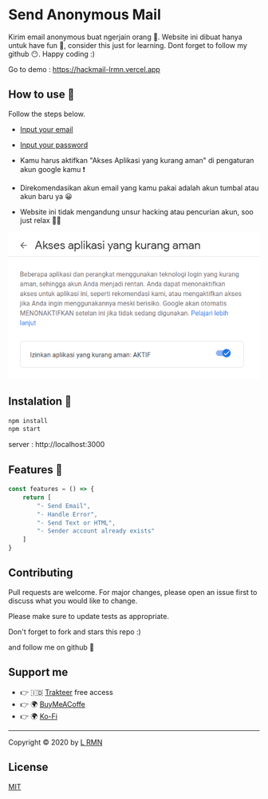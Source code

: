# Send Anonymous Mail

Kirim email anonymous buat ngerjain orang 🤣. Website ini dibuat hanya untuk have fun 🎉, consider this just for learning. Dont forget to follow my github 😶. Happy coding :)

Go to demo : https://hackmail-lrmn.vercel.app

## How to use 🤔

Follow the steps below.

- [Input your email](https://github.com/lrmn7/anonymous-mail/blob/f02ad3c819ce43331240f519ed91c9ad8bbd3c4c/app/main.js#L16-L17)
- [Input your password](https://github.com/lrmn7/anonymous-mail/blob/f02ad3c819ce43331240f519ed91c9ad8bbd3c4c/app/main.js#L16-L17)

- Kamu harus aktifkan "Akses Aplikasi yang kurang aman" di pengaturan akun google kamu ❗
- Direkomendasikan akun email yang kamu pakai adalah akun tumbal atau akun baru ya 😀
- Website ini tidak mengandung unsur hacking atau pencurian akun, soo just relax 👌🏻

![Image](image.png)

## Instalation 💉

```bash
npm install
npm start
```

server : http://localhost:3000

## Features 📃

```javascript
const features = () => {
    return [
        "- Send Email",
        "- Handle Error",
        "- Send Text or HTML",
        "- Sender account already exists"
    ]
}
```

## Contributing
Pull requests are welcome. For major changes, please open an issue first to discuss what you would like to change.

Please make sure to update tests as appropriate.

Don't forget to fork and stars this repo :)

and follow me on github 🙂

## Support me

- 👉 🇮🇩 [Trakteer](https://trakteer.id/lrmn) free access
- 👉 🌍 [BuyMeACoffe](https://www.buymeacoffee.com/lrmn)
- 👉 🌍 [Ko-Fi](https://ko-fi.com/lrmn7)

---

Copyright © 2020 by [L RMN](https://is-a.fun/)
## License
[MIT](https://choosealicense.com/licenses/mit/)
